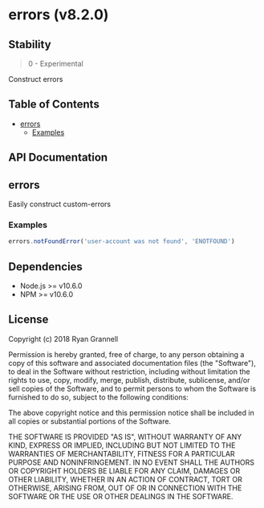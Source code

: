 
# errors (v8.2.0)

## Stability

> 0 - Experimental

Construct errors



## Table of Contents

- [errors](#errors)
  * [Examples](#examples)

## API Documentation

<!-- Generated by documentation.js. Update this documentation by updating the source code. -->

## errors

Easily construct custom-errors

### Examples

```javascript
errors.notFoundError('user-account was not found', 'ENOTFOUND')
```


## Dependencies

- Node.js >= v10.6.0
- NPM >= v10.6.0

## License

Copyright (c) 2018 Ryan Grannell

Permission is hereby granted, free of charge, to any person obtaining a copy of this software and associated documentation files (the "Software"), to deal in the Software without restriction, including without limitation the rights to use, copy, modify, merge, publish, distribute, sublicense, and/or sell copies of the Software, and to permit persons to whom the Software is furnished to do so, subject to the following conditions:

The above copyright notice and this permission notice shall be included in all copies or substantial portions of the Software.

THE SOFTWARE IS PROVIDED "AS IS", WITHOUT WARRANTY OF ANY KIND, EXPRESS OR IMPLIED, INCLUDING BUT NOT LIMITED TO THE WARRANTIES OF MERCHANTABILITY, FITNESS FOR A PARTICULAR PURPOSE AND NONINFRINGEMENT. IN NO EVENT SHALL THE AUTHORS OR COPYRIGHT HOLDERS BE LIABLE FOR ANY CLAIM, DAMAGES OR OTHER LIABILITY, WHETHER IN AN ACTION OF CONTRACT, TORT OR OTHERWISE, ARISING FROM, OUT OF OR IN CONNECTION WITH THE SOFTWARE OR THE USE OR OTHER DEALINGS IN THE SOFTWARE.
